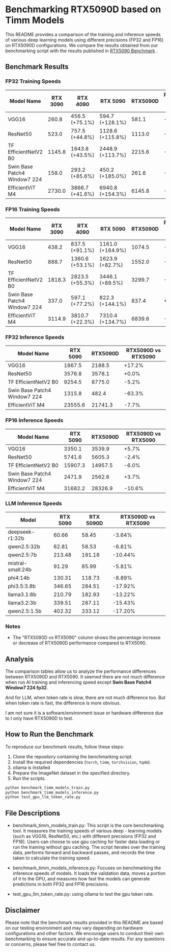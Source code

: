 # Benchmarking RTX5090D based on Timm Models

This README provides a comparison of the training and inference speeds of various deep learning models using different precisions (FP32 and FP16) on RTX5090D configurations. We compare the results obtained from our benchmarking script with the results published in [RTX5090 Benchmark](https://nikolasent.github.io/hardware/deeplearning/benchmark/2025/02/17/RTX5090-Benchmark.html) .

## Benchmark Results

### FP32 Training Speeds
| Model Name | RTX 3090 | RTX 4090 | RTX 5090 | RTX5090D | RTX5090D vs RTX5090 |
| --- | --- | --- | --- | --- | --- |
| VGG16 | 260.8 | 456.5 (+75.1%) | 594.7 (+128.1%) | 581.1 | -2.3% |
| ResNet50 | 523.0 | 757.5 (+44.8%) | 1128.6 (+115.8%) | 1113.0 | -1.4% |
| TF EfficientNetV2 B0 | 1145.8 | 1643.8 (+43.5%) | 2448.9 (+113.7%) | 2215.6 | -9.5% |
| Swin Base Patch4 Window7 224 | 158.0 | 293.2 (+85.6%) | 450.2 (+185.0%) | 261.6 | -41.9% |
| EfficientViT M4 | 2730.0 | 3866.7 (+41.6%) | 6940.8 (+154.3%) | 6145.8 | -11.4% |

### FP16 Training Speeds
| Model Name | RTX 3090 | RTX 4090 | RTX 5090 | RTX5090D | RTX5090D vs RTX5090 |
| --- | --- | --- | --- | --- | --- |
| VGG16 | 438.2 | 837.5 (+91.1%) | 1161.0 (+164.9%) | 1074.5 | -7.4% |
| ResNet50 | 888.7 | 1360.6 (+53.1%) | 1623.9 (+82.7%) | 1552.0 | -4.4% |
| TF EfficientNetV2 B0 | 1818.3 | 2823.5 (+55.3%) | 3446.1 (+89.5%) | 3299.7 | -4.2% |
| Swin Base Patch4 Window7 224 | 337.0 | 597.1 (+77.2%) | 822.3 (+144.1%) | 837.4 | +1.8% |
| EfficientViT M4 | 3114.9 | 3810.7 (+22.3%) | 7310.4 (+134.7%) | 6839.6 | -6.4% |

### FP32 Inference Speeds
| Model Name | RTX 5090 | RTX5090D | RTX5090D vs RTX5090 |
| --- | --- | --- | --- |
| VGG16 | 1867.5 | 2188.5 | +17.2% |
| ResNet50 | 3576.8 | 3578.1 | +0.0% |
| TF EfficientNetV2 B0 | 9254.5 | 8775.0 | -5.2% |
| Swin Base Patch4 Window7 224 | 1315.8 | 482.4 | -63.3% |
| EfficientViT M4 | 23555.6 | 21741.3 | -7.7% |

### FP16 Inference Speeds
| Model Name | RTX 5090 | RTX5090D | RTX5090D vs RTX5090 |
| --- | --- | --- | --- |
| VGG16 | 3350.1 | 3539.9 | +5.7% |
| ResNet50 | 5741.6 | 5605.3 | -2.4% |
| TF EfficientNetV2 B0 | 15907.3 | 14957.5 | -6.0% |
| Swin Base Patch4 Window7 224 | 2471.9 | 2562.6 | +3.7% |
| EfficientViT M4 | 31682.2 | 28326.9 | -10.6% |

### LLM Inference Speeds

| Model | RTX 5090 | RTX 5090D  | RTX5090D vs RTX5090 |
| --- | --- | --- | --- |
| deepseek-r1:32b | 60.66 | 58.45 | -3.64% |
| qwen2.5:32b | 62.81 | 58.53 | -6.81% |
| qwen2.5:7b | 213.48 | 191.18 | -10.44% |
| mistral-small:24b | 91.29 | 85.99 | -5.81% |
| phi4:14b | 130.31 | 118.73 | -8.89% |
| phi3.5:3.8b | 346.65 | 284.51 | -17.92% |
| llama3.1:8b | 210.79 | 182.93 | -13.22% |
| llama3.2:3b | 339.51 | 287.11 | -15.43% |
| qwen2.5:1.5b | 402.32 | 333.12 | -17.20% |

### Notes
- The "RTX5090D vs RTX5090" column shows the percentage increase or decrease of RTX5090D performance compared to RTX5090.

## Analysis

The comparison tables allow us to analyze the performance differences between RTX5090D and RTX5090. It seemed there are not much difference when run AI training and inferencing speed except **Swin Base Patch4 Window7 224 fp32**. 

And for LLM, when token rate is slow, there are not much difference too. But when token rate is fast, the difference is more obvious. 

I am not sure it is a software/environment issue or hardware difference due to I only have RTX5090D to test.

## How to Run the Benchmark

To reproduce our benchmark results, follow these steps:

1. Clone the repository containing the benchmarking script.
2. Install the required dependencies (`torch`, `timm`, `torchvision`, `tqdm`).
3. ollama is installed
4. Prepare the ImageNet dataset in the specified directory.
5. Run the scripts.

```bash
python benchmark_timm_models_train.py
python benchmark_timm_models_inference.py
python test_gpu_llm_token_rate.py
```

## File Descriptions

- benchmark_timm_models_train.py: This script is the core benchmarking tool. It measures the training speeds of various deep - learning models (such as VGG16, ResNet50, etc.) with different precisions (FP32 and FP16). Users can choose to use gpu caching for faster data loading or run the training without gpu caching. The script iterates over the training data, performs forward and backward passes, and records the time taken to calculate the training speed.

- benchmark_timm_models_inference.py: Focuses on benchmarking the inference speeds of models. It loads the validation data, moves a portion of it to the GPU, and measures how fast the models can generate predictions in both FP32 and FP16 precisions.

- test_gpu_llm_token_rate.py: using ollama to test the gpu token rate.

## Disclaimer
Please note that the benchmark results provided in this README are based on our testing environment and may vary depending on hardware configurations and other factors. We encourage users to conduct their own benchmarking to ensure accurate and up-to-date results.
For any questions or concerns, please feel free to contact us.